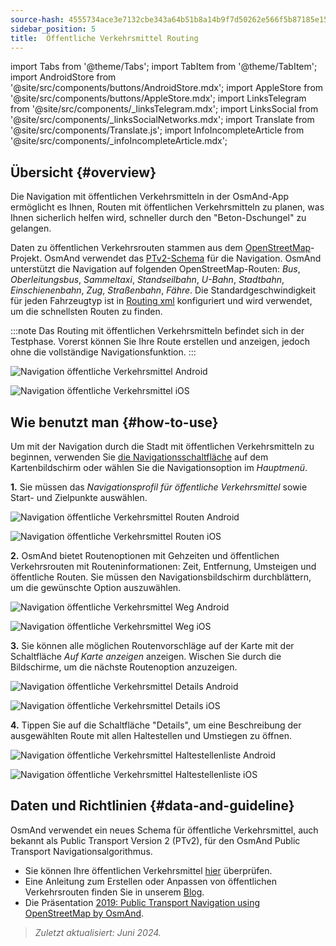 ```yaml
---
source-hash: 4555734ace3e7132cbe343a64b51b8a14b9f7d50262e566f5b87185e156e7f36
sidebar_position: 5
title:  Öffentliche Verkehrsmittel Routing
---
```

import Tabs from '@theme/Tabs';
import TabItem from '@theme/TabItem';
import AndroidStore from '@site/src/components/buttons/AndroidStore.mdx';
import AppleStore from '@site/src/components/buttons/AppleStore.mdx';
import LinksTelegram from '@site/src/components/_linksTelegram.mdx';
import LinksSocial from '@site/src/components/_linksSocialNetworks.mdx';
import Translate from '@site/src/components/Translate.js';
import InfoIncompleteArticle from '@site/src/components/_infoIncompleteArticle.mdx';




## Übersicht {#overview}

Die Navigation mit öffentlichen Verkehrsmitteln in der OsmAnd-App ermöglicht es Ihnen, Routen mit öffentlichen Verkehrsmitteln zu planen, was Ihnen sicherlich helfen wird, schneller durch den "Beton-Dschungel" zu gelangen.

Daten zu öffentlichen Verkehrsrouten stammen aus dem [OpenStreetMap](http://openstreetmap.org/)-Projekt. OsmAnd verwendet das [PTv2-Schema](https://wiki.openstreetmap.org/wiki/Public_transport) für die Navigation. OsmAnd unterstützt die Navigation auf folgenden OpenStreetMap-Routen: *Bus*, *Oberleitungsbus*, *Sammeltaxi*, *Standseilbahn*, *U-Bahn*, *Stadtbahn*, *Einschienenbahn*, *Zug*, *Straßenbahn*, *Fähre*. Die Standardgeschwindigkeit für jeden Fahrzeugtyp ist in [Routing xml](../../../technical/build-osmand/routing.md) konfiguriert und wird verwendet, um die schnellsten Routen zu finden.

:::note
Das Routing mit öffentlichen Verkehrsmitteln befindet sich in der Testphase. Vorerst können Sie Ihre Route erstellen und anzeigen, jedoch ohne die vollständige Navigationsfunktion.
:::

<Tabs groupId="operating-systems">

<TabItem value="android" label="Android">

![Navigation öffentliche Verkehrsmittel Android](@site/static/img/navigation/public/navigation_android.png)  

</TabItem>

<TabItem value="ios" label="iOS">  

![Navigation öffentliche Verkehrsmittel iOS](@site/static/img/navigation/public/navigation_ios.png)

</TabItem>

</Tabs>


## Wie benutzt man {#how-to-use}

Um mit der Navigation durch die Stadt mit öffentlichen Verkehrsmitteln zu beginnen, verwenden Sie [die Navigationsschaltfläche](../../widgets/map-buttons.md#directions) auf dem Kartenbildschirm oder wählen Sie die Navigationsoption im *Hauptmenü*.

**1.** Sie müssen das *Navigationsprofil für öffentliche Verkehrsmittel* sowie Start- und Zielpunkte auswählen.

<Tabs groupId="operating-systems">

<TabItem value="android" label="Android">

![Navigation öffentliche Verkehrsmittel Routen Android](@site/static/img/navigation/public/navigation_public_android.png)

</TabItem>

<TabItem value="ios" label="iOS">  

![Navigation öffentliche Verkehrsmittel Routen iOS](@site/static/img/navigation/public/navigation_public_ios.png)

</TabItem>

</Tabs>

**2.** OsmAnd bietet Routenoptionen mit Gehzeiten und öffentlichen Verkehrsrouten mit Routeninformationen: Zeit, Entfernung, Umsteigen und öffentliche Routen. Sie müssen den Navigationsbildschirm durchblättern, um die gewünschte Option auszuwählen.

<Tabs groupId="operating-systems">

<TabItem value="android" label="Android">

![Navigation öffentliche Verkehrsmittel Weg Android](@site/static/img/navigation/public/navigation_way_android.png)

</TabItem>

<TabItem value="ios" label="iOS">  

![Navigation öffentliche Verkehrsmittel Weg iOS](@site/static/img/navigation/public/navigation_way_ios.png)

</TabItem>

</Tabs>

**3.** Sie können alle möglichen Routenvorschläge auf der Karte mit der Schaltfläche *Auf Karte anzeigen* anzeigen. Wischen Sie durch die Bildschirme, um die nächste Routenoption anzuzeigen.

<Tabs groupId="operating-systems">

<TabItem value="android" label="Android">

![Navigation öffentliche Verkehrsmittel Details Android](@site/static/img/navigation/public/navigation_details_android.png)

</TabItem>

<TabItem value="ios" label="iOS">  

![Navigation öffentliche Verkehrsmittel Details iOS](@site/static/img/navigation/public/navigation_details_ios.png)

</TabItem>

</Tabs>


**4.** Tippen Sie auf die Schaltfläche "Details", um eine Beschreibung der ausgewählten Route mit allen Haltestellen und Umstiegen zu öffnen.

<Tabs groupId="operating-systems">

<TabItem value="android" label="Android">

![Navigation öffentliche Verkehrsmittel Haltestellenliste Android](@site/static/img/navigation/public/navigation_stops_list_android.png)

</TabItem>

<TabItem value="ios" label="iOS">  

![Navigation öffentliche Verkehrsmittel Haltestellenliste iOS](@site/static/img/navigation/public/navigation_stops_list_ios.png)

</TabItem>

</Tabs>


## Daten und Richtlinien {#data-and-guideline}

OsmAnd verwendet ein neues Schema für öffentliche Verkehrsmittel, auch bekannt als Public Transport Version 2 (PTv2), für den OsmAnd Public Transport Navigationsalgorithmus.

- Sie können Ihre öffentlichen Verkehrsmittel [hier](http://tools.geofabrik.de/osmi/) überprüfen.
- Eine Anleitung zum Erstellen oder Anpassen von öffentlichen Verkehrsrouten finden Sie in unserem [Blog](https://osmand.net/blog/guideline-pt).
- Die Präsentation [2019: Public Transport Navigation using OpenStreetMap by OsmAnd](https://www.youtube.com/watch?v=SPab09kaWPc&ab_channel=StateoftheMap).

> *Zuletzt aktualisiert: Juni 2024.*